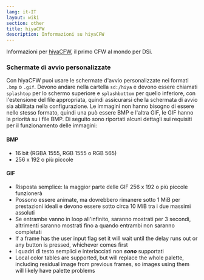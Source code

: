 ```yaml
---
lang: it-IT
layout: wiki
section: other
title: hiyaCFW
description: Informazioni su hiyaCFW
---
```


Informazioni per [hiyaCFW](https://github.com/RocketRobz/hiyaCFW), il primo CFW al mondo per DSi.

### Schermate di avvio personalizzate
Con hiyaCFW puoi usare le schermate d'avvio personalizzate nei formati `.bmp` o `.gif`. Devono andare nella cartella `sd:/hiya` e devono essere chiamati `splashtop` per lo schermo superiore e `splashbottom` per quello inferiore, con l'estensione del file appropriata, quindi assicurarsi che la schermata di avvio sia abilitata nella configurazione. Le immagini non hanno bisogno di essere nello stesso formato, quindi una può essere BMP e l'altra GIF, le GIF hanno la priorità su i file BMP. Di seguito sono riportati alcuni dettagli sui requisiti per il funzionamento delle immagini:

#### BMP
- 16 bit (RGBA 1555, RGB 1555 o RGB 565)
- 256 x 192 o più piccole

#### GIF
- Risposta semplice: la maggior parte delle GIF 256 x 192 o più piccole funzionerà
- Possono essere animate, ma dovrebbero rimanere sotto 1 MiB per prestazioni ideali e devono essere sotto circa 10 MiB tra i due massimi assoluti
- Se entrambe vanno in loop all'infinito, saranno mostrati per 3 secondi, altrimenti saranno mostrati fino a quando entrambi non saranno completati
- If a frame has the user input flag set it will wait until the delay runs out or any button is pressed, whichever comes first
- I quadri di testo semplici e interlacciati non ***sono*** supportati
- Local color tables are supported, but will replace the whole palette, including residual image from previous frames, so images using them will likely have palette problems
